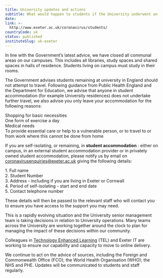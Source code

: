 ```yaml
---
title: University updates and actions
subtitle: What would happen to students if the University underwent an enforced closure?
date:  
link: >-
  http://www.exeter.ac.uk/coronavirus/students/
countryCode: uk
status: published
instituteSlug: uk-exeter
---
```

In line with the Government’s latest advice, we have closed all communal areas on our campuses. This includes all libraries, study spaces and shared spaces in halls of residence. Students living on campus must study in their rooms.

The Government advises students remaining at university in England should not attempt to travel. Following guidance from Public Health England and the Department for Education, we advise that anyone in student accommodation (for example University residences) does not undertake further travel, we also advise you only leave your accommodation for the following reasons:

Shopping for basic necessities  
One form of exercise a day  
Medical needs  
To provide essential care or help to a vulnerable person, or to travel to or from work where this cannot be done from home

If you are self-isolating, or remaining, in **student accommodation** : either on campus, in an external student accommodation provider or in privately owned student accommodation, please notify us by email on [coronavirusenquiries@exeter.ac.uk](mailto:coronavirusenquiries@exeter.ac.uk) giving the following details:

1\. Full name  
2\. Student Number  
3. Address - including if you are living in Exeter or Cornwall  
4\. Period of self-isolating - start and end date  
5\. Contact telephone number

These details will then be passed to the relevant staff who will contact you to ensure you have access to the support you may need.

This is a rapidly evolving situation and the University senior management team is taking decisions in relation to University operations. Many teams across the University are working together around the clock to plan for managing the impact of these decisions within our community.

Colleagues in [Technology Enhanced Learning](https://as.exeter.ac.uk/tqae/e-learning/) (TEL) and Exeter IT are working to ensure our capability and capacity to move to online delivery.

We continue to act on the advice of sources, including the Foreign and Commonwealth Office (FCO); the World Health Organisation (WHO); the NHS and PHE. Updates will be communicated to students and staff regularly.
